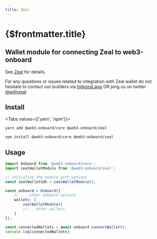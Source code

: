 ```yaml
---
title: Zeal
---
```


# {$frontmatter.title}

## Wallet module for connecting Zeal to web3-onboard

See [Zeal](https://www.zeal.app/) for details.

For any questions or issues related to integration with Zeal wallet do not hesitate to contact our builders via [hi@zeal.app](mailto:hi@zeal.app) OR ping us on twitter [@withzeal](https://twitter.com/withzeal)

## Install

<Tabs values={['yarn', 'npm']}>
<TabPanel value="yarn">

```sh copy
yarn add @web3-onboard/core @web3-onboard/zeal
```

  </TabPanel>
  <TabPanel value="npm">

```sh copy
npm install @web3-onboard/core @web3-onboard/zeal
```

  </TabPanel>
</Tabs>

## Usage

```typescript
import Onboard from '@web3-onboard/core';
import zealWalletModule from '@web3-onboard/zeal';

// initialize the module with options
const zealWalletSdk = zealWalletModule();

const onboard = Onboard({
	// ... other Onboard options
	wallets: [
		zealWalletModule()
		//... other wallets
	]
});

const connectedWallets = await onboard.connectWallet();
console.log(connectedWallets);
```
